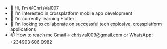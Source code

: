 - 👋 Hi, I’m @ChrisVal007
- 👀 I’m interested in crossplatform mobile app development
- 🌱 I’m currently learning Flutter
- 💞️ I’m looking to collaborate on successful tech explosive, crossplatform applications
- 📫 How to reach me Gmail-> chrisval009@gmail.com or WhatsApp: +234903 606 0982


<!---
ChrisVal007/ChrisVal007 is a ✨ special ✨ repository because its `README.md` (this file) appears on your GitHub profile.
You can click the Preview link to take a look at your changes.
--->
